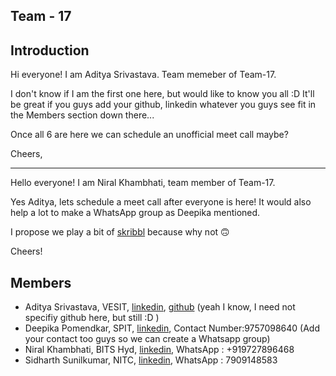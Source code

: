 ## Team - 17

## Introduction

Hi everyone! I am Aditya Srivastava. Team memeber of Team-17.

I don't know if I am the first one here, but would like to know you all :D
It'll be great if you guys add your github, linkedin whatever you guys see fit in the 
Members section down there...

Once all 6 are here we can schedule an unofficial meet call maybe?

Cheers, 

---

Hello everyone! I am Niral Khambhati, team member of Team-17.

Yes Aditya, lets schedule a meet call after everyone is here! It would also help a lot to make a WhatsApp group as Deepika mentioned. 

I propose we play a bit of [skribbl](https://skribbl.io/) because why not :upside_down_face:

Cheers!


## Members

- Aditya Srivastava, VESIT, [linkedin](https://www.linkedin.com/in/adi10hero), [github](https://www.github.com/adi10hero) (yeah I know, I need not specifiy github here, but still :D )
- Deepika Pomendkar, SPIT, [linkedin](https://www.linkedin.com/in/deepika-pomendkar-201bb4175/), Contact Number:9757098640 (Add your contact too guys so we can create a Whatsapp group)
- Niral Khambhati, BITS Hyd, [linkedin](https://www.linkedin.com/in/niral-khambhati-35835b176/), WhatsApp : +919727896468
- Sidharth Sunilkumar, NITC, [linkedin](https://www.linkedin.com/in/sidharth-sunilkumar-86991b129/), WhatsApp : 7909148583
